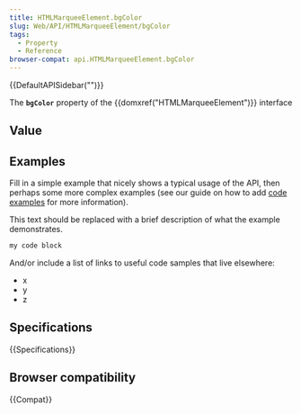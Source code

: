```yaml
---
title: HTMLMarqueeElement.bgColor
slug: Web/API/HTMLMarqueeElement/bgColor
tags:
  - Property
  - Reference
browser-compat: api.HTMLMarqueeElement.bgColor
---
```

{{DefaultAPISidebar("")}}

The **`bgColor`** property of the {{domxref("HTMLMarqueeElement")}} interface 

## Value



## Examples

Fill in a simple example that nicely shows a typical usage of the API, then perhaps some more complex examples (see our guide on how to add [code examples](/en-US/docs/MDN/Contribute/Structures/Code_examples) for more information).

This text should be replaced with a brief description of what the example demonstrates.

```js
my code block
```

And/or include a list of links to useful code samples that live elsewhere:

*   x
*   y
*   z

## Specifications

{{Specifications}}

## Browser compatibility

{{Compat}}


